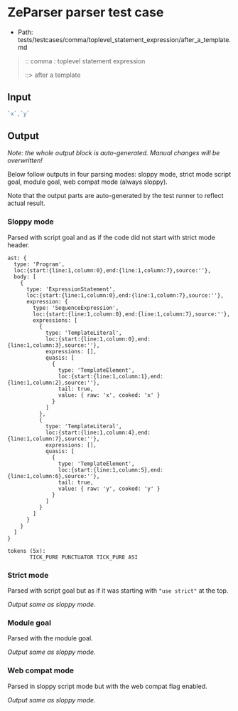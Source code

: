 # ZeParser parser test case

- Path: tests/testcases/comma/toplevel_statement_expression/after_a_template.md

> :: comma : toplevel statement expression
>
> ::> after a template

## Input

`````js
`x`,`y`
`````

## Output

_Note: the whole output block is auto-generated. Manual changes will be overwritten!_

Below follow outputs in four parsing modes: sloppy mode, strict mode script goal, module goal, web compat mode (always sloppy).

Note that the output parts are auto-generated by the test runner to reflect actual result.

### Sloppy mode

Parsed with script goal and as if the code did not start with strict mode header.

`````
ast: {
  type: 'Program',
  loc:{start:{line:1,column:0},end:{line:1,column:7},source:''},
  body: [
    {
      type: 'ExpressionStatement',
      loc:{start:{line:1,column:0},end:{line:1,column:7},source:''},
      expression: {
        type: 'SequenceExpression',
        loc:{start:{line:1,column:0},end:{line:1,column:7},source:''},
        expressions: [
          {
            type: 'TemplateLiteral',
            loc:{start:{line:1,column:0},end:{line:1,column:3},source:''},
            expressions: [],
            quasis: [
              {
                type: 'TemplateElement',
                loc:{start:{line:1,column:1},end:{line:1,column:2},source:''},
                tail: true,
                value: { raw: 'x', cooked: 'x' }
              }
            ]
          },
          {
            type: 'TemplateLiteral',
            loc:{start:{line:1,column:4},end:{line:1,column:7},source:''},
            expressions: [],
            quasis: [
              {
                type: 'TemplateElement',
                loc:{start:{line:1,column:5},end:{line:1,column:6},source:''},
                tail: true,
                value: { raw: 'y', cooked: 'y' }
              }
            ]
          }
        ]
      }
    }
  ]
}

tokens (5x):
       TICK_PURE PUNCTUATOR TICK_PURE ASI
`````

### Strict mode

Parsed with script goal but as if it was starting with `"use strict"` at the top.

_Output same as sloppy mode._

### Module goal

Parsed with the module goal.

_Output same as sloppy mode._

### Web compat mode

Parsed in sloppy script mode but with the web compat flag enabled.

_Output same as sloppy mode._
